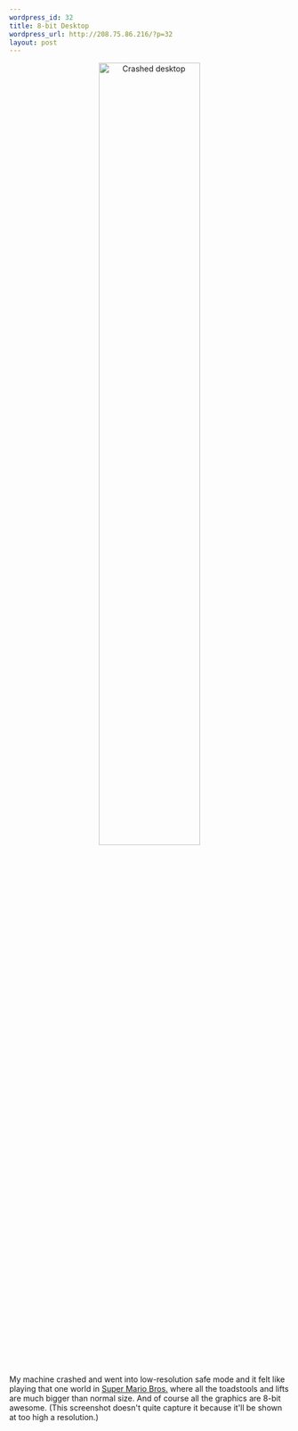 ```yaml
--- 
wordpress_id: 32
title: 8-bit Desktop
wordpress_url: http://208.75.86.216/?p=32
layout: post
---
```

<center><a href="http://graysky.org/pics/desktop_crash.gif">
<img src="http://graysky.org/pics/desktop_crash.gif" border="0" width="60%" height="60%" alt="Crashed desktop">
</a></center>

My machine crashed and went into low-resolution safe mode and it felt like playing that one world in <a href="http://www.classicgaming.com/tmk/smb.shtml">Super Mario Bros.</a> where all the toadstools and lifts are much bigger than normal size. And of course all the graphics are 8-bit awesome. (This screenshot doesn't quite capture it because it'll be shown at too high a resolution.)

